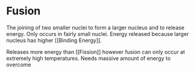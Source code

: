 # Fusion
The joining of two smaller nuclei to form a larger nucleus and to release energy. Only occurs in fairly small nuclei. Energy released because larger nucleus has higher [[Binding Energy]]. 

Releases more energy than [[Fission]] however fusion can only occur at extremely high temperatures.
Needs massive amount of energy to overcome